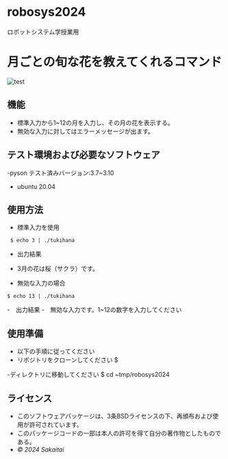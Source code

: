 # robosys2024
ロボットシステム学授業用

# 月ごとの旬な花を教えてくれるコマンド
![test](https://github.com/sakaitai/robosys2024/actions/workflows/test.yml/badge.svg)

## 機能
- 標準入力から1~12の月を入力し、その月の花を表示する。
- 無効な入力に対してはエラーメッセージが出ます。

## テスト環境および必要なソフトウェア
-pyson
 テスト済みバージョン:3.7~3.10
- ubuntu 20.04
 
 ## 使用方法
- 標準入力を使用
  
` $ echo 3 | ./tukihana`

- 出力結果
- 3月の花は桜（サクラ）です。
  
- 無効な入力の場合
  
`$ echo 13 | ./tukihana `

-　出力結果
-　無効な入力です。1~12の数字を入力してください

## 使用準備
- 以下の手順に従ってください
- リポジトリをクローンしてください
$

-ディレクトリに移動してください
$ cd ~tmp/robosys2024



## ライセンス
- このソフトウェアパッケージは、3条BSDライセンスの下、再頒布および使用が許可されています。
- このパッケージコードの一部は本人の許可を得て自分の著作物としたものである。
-  *© 2024 Sakaitai*



